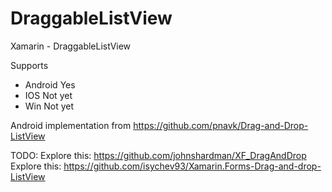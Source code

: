 # DraggableListView
Xamarin - DraggableListView

Supports

- Android       Yes
- IOS           Not yet
- Win           Not yet


Android implementation from https://github.com/pnavk/Drag-and-Drop-ListView

TODO: 
Explore this: https://github.com/johnshardman/XF_DragAndDrop
Explore this: https://github.com/isychev93/Xamarin.Forms-Drag-and-drop-ListView